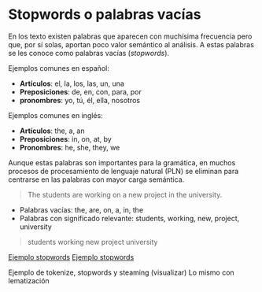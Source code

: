 # Stopwords o palabras vacías

En los texto existen palabras que aparecen con muchísima frecuencia pero que, por sí solas, aportan poco valor semántico al análisis. A estas palabras se les conoce como palabras vacías (_stopwords_).

Ejemplos comunes en español:

- **Artículos**: el, la, los, las, un, una
- **Preposiciones**: de, en, con, para, por
- **pronombres**: yo, tú, él, ella, nosotros

Ejemplos comunes en inglés:

- **Artículos**: the, a, an
- **Preposiciones**: in, on, at, by
- **Pronombres**: he, she, they, we

Aunque estas palabras son importantes para la gramática, en muchos procesos de procesamiento de lenguaje natural (PLN) se eliminan para centrarse en las palabras con mayor carga semántica.

>The students are working on a new project in the university.

- Palabras vacías: the, are, on, a, in, the
- Palabras con significado relevante: students, working, new, project, university

>students working new project university

[Ejemplo stopwords](./code/stopwords.ipynb)
[Ejemplo stopwords]() 

Ejemplo de tokenize, stopwords y steaming (visualizar)
Lo mismo con lematización